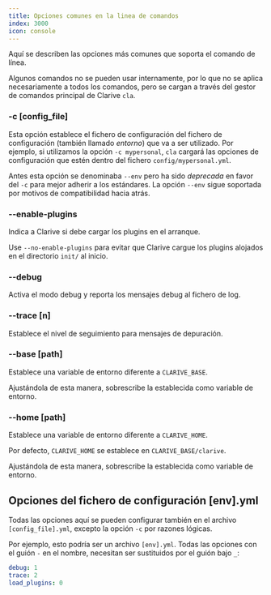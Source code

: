 ```yaml
---
title: Opciones comunes en la linea de comandos
index: 3000
icon: console
---
```


Aquí se describen las opciones más comunes que soporta el comando de línea.

Algunos comandos no se pueden usar internamente, por lo que no se aplica necesariamente a todos los comandos, pero se
cargan a través del gestor de comandos principal de Clarive `cla`.

### -c [config_file]

Esta opción establece el fichero de configuración del fichero de configuración
(también llamado *entorno*) que va a ser utilizado. Por ejemplo, si utilizamos
la opción `-c mypersonal`, `cla` cargará las opciones de configuración que
estén dentro del fichero `config/mypersonal.yml`.

Antes esta opción se denominaba `--env` pero ha sido _deprecada_ en favor del `-c`
para mejor adherir a los estándares. La opción `--env` sigue soportada por motivos de
compatibilidad hacia atrás.

### --enable-plugins

Indica a Clarive si debe cargar los plugins en el arranque.

Use `--no-enable-plugins` para evitar que Clarive cargue los plugins alojados en el directorio `init/` al inicio.

### --debug

Activa el modo debug y reporta los mensajes debug al fichero de log.

### --trace [n]

Establece el nivel de seguimiento para mensajes de depuración.

### --base [path]

Establece una variable de entorno diferente a `CLARIVE_BASE`.

Ajustándola de esta manera, sobrescribe la establecida como variable de entorno.

### --home [path]

Establece una variable de entorno diferente a `CLARIVE_HOME`.

Por defecto, `CLARIVE_HOME` se establece en `CLARIVE_BASE/clarive`.

Ajustándola de esta manera, sobrescribe la establecida como variable de entorno.

## Opciones del fichero de configuración [env].yml

Todas las opciones aquí se pueden configurar también en el archivo `[config_file].yml`,
excepto la opción `-c` por razones lógicas.

Por ejemplo, esto podría ser un archivo `[env].yml`.
Todas las opciones con el guión `-` en el nombre, necesitan ser sustituidos por el guión bajo `_`:

```yaml
debug: 1
trace: 2
load_plugins: 0
```
